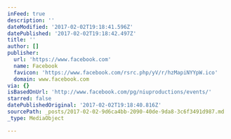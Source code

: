 ```yaml
---
inFeed: true
description: ''
dateModified: '2017-02-02T19:18:41.596Z'
datePublished: '2017-02-02T19:18:42.497Z'
title: ''
author: []
publisher:
  url: 'https://www.facebook.com'
  name: Facebook
  favicon: 'https://www.facebook.com/rsrc.php/yV/r/hzMapiNYYpW.ico'
  domain: www.facebook.com
via: {}
isBasedOnUrl: 'http://www.facebook.com/pg/niuproductions/events/'
starred: false
datePublishedOriginal: '2017-02-02T19:18:40.816Z'
sourcePath: _posts/2017-02-02-9d6ca4bb-2090-40de-9da8-3c6f3491d987.md
_type: MediaObject

---
```

